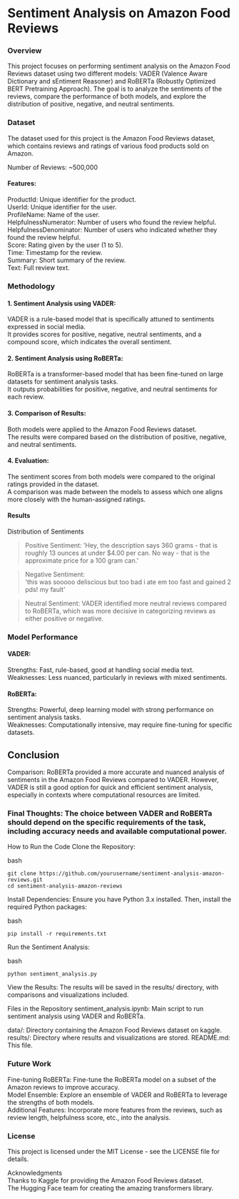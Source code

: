 # Sentiment Analysis on Amazon Food Reviews  


### Overview  
This project focuses on performing sentiment analysis on the Amazon Food Reviews dataset using two different models: VADER (Valence Aware Dictionary and sEntiment Reasoner) and RoBERTa (Robustly Optimized BERT Pretraining Approach). The goal is to analyze the sentiments of the reviews, compare the performance of both models, and explore the distribution of positive, negative, and neutral sentiments.  

### Dataset  
The dataset used for this project is the Amazon Food Reviews dataset, which contains reviews and ratings of various food products sold on Amazon.  

Number of Reviews: ~500,000  
#### Features:  
ProductId: Unique identifier for the product.    
UserId: Unique identifier for the user.  
ProfileName: Name of the user.  
HelpfulnessNumerator: Number of users who found the review helpful.  
HelpfulnessDenominator: Number of users who indicated whether they found the review helpful.  
Score: Rating given by the user (1 to 5).  
Time: Timestamp for the review.  
Summary: Short summary of the review.  
Text: Full review text.  

### Methodology
#### 1. Sentiment Analysis using VADER:  
VADER is a rule-based model that is specifically attuned to sentiments expressed in social media.  
It provides scores for positive, negative, neutral sentiments, and a compound score, which indicates the overall sentiment.  
#### 2. Sentiment Analysis using RoBERTa:  
RoBERTa is a transformer-based model that has been fine-tuned on large datasets for sentiment analysis tasks.  
It outputs probabilities for positive, negative, and neutral sentiments for each review.  
#### 3. Comparison of Results:  
Both models were applied to the Amazon Food Reviews dataset.  
The results were compared based on the distribution of positive, negative, and neutral sentiments.  
#### 4. Evaluation:  
The sentiment scores from both models were compared to the original ratings provided in the dataset.    
A comparison was made between the models to assess which one aligns more closely with the human-assigned ratings.

#### Results
Distribution of Sentiments 
> Positive Sentiment: 
>'Hey, the description says 360 grams - that is roughly 13 ounces at under $4.00 per can. No way - that is the approximate price for a 100 gram can.'  

> Negative Sentiment:  
>'this was sooooo deliscious but too bad i ate em too fast and gained 2 pds! my fault'

> Neutral Sentiment:
> VADER identified more neutral reviews compared to RoBERTa, which was more decisive in categorizing reviews as either positive or negative.  

### Model Performance  
#### VADER:  

Strengths: Fast, rule-based, good at handling social media text.  
Weaknesses: Less nuanced, particularly in reviews with mixed sentiments.  


#### RoBERTa:  

Strengths: Powerful, deep learning model with strong performance on sentiment analysis tasks.  
Weaknesses: Computationally intensive, may require fine-tuning for specific datasets.  

## Conclusion
Comparison: RoBERTa provided a more accurate and nuanced analysis of sentiments in the Amazon Food Reviews compared to VADER. However, VADER is still a good option for quick and efficient sentiment analysis, especially in contexts where computational resources are limited.  

### Final Thoughts: The choice between VADER and RoBERTa should depend on the specific requirements of the task, including accuracy needs and available computational power.

How to Run the Code
Clone the Repository:

bash
```
git clone https://github.com/yourusername/sentiment-analysis-amazon-reviews.git
cd sentiment-analysis-amazon-reviews
````
Install Dependencies: Ensure you have Python 3.x installed. Then, install the required Python packages:

bash
```
pip install -r requirements.txt
```
Run the Sentiment Analysis:

bash
```
python sentiment_analysis.py
```
View the Results: The results will be saved in the results/ directory, with comparisons and visualizations included.

Files in the Repository
sentiment_analysis.ipynb: Main script to run sentiment analysis using VADER and RoBERTa.  

data/: Directory containing the Amazon Food Reviews dataset on kaggle.  
results/: Directory where results and visualizations are stored.
README.md: This file.  


### Future Work  
Fine-tuning RoBERTa: Fine-tune the RoBERTa model on a subset of the Amazon reviews to improve accuracy.  
Model Ensemble: Explore an ensemble of VADER and RoBERTa to leverage the strengths of both models.  
Additional Features: Incorporate more features from the reviews, such as review length, helpfulness score, etc., into the analysis.  

### License
This project is licensed under the MIT License - see the LICENSE file for details.  

Acknowledgments  
Thanks to Kaggle for providing the Amazon Food Reviews dataset.  
The Hugging Face team for creating the amazing transformers library.  
